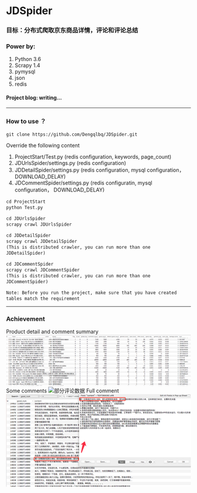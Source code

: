 # JDSpider

### 目标：分布式爬取京东商品详情，评论和评论总结

### Power by:
1. Python 3.6
2. Scrapy 1.4
3. pymysql
4. json
5. redis

#### Project blog:  writing...
---
### How to use ？
```
git clone https://github.com/Dengqlbq/JDSpider.git
```

Override the following content
1. ProjectStart/Test.py  (redis configuration, keywords, page_count)
2. JDUrlsSpider/settings.py  (redis configuration)
3. JDDetailSpider/settings.py  (redis configuration, mysql configuration， DOWNLOAD_DELAY)
4. JDCommentSpider/settings.py  (redis configuratin, mysql configuration， DOWNLOAD_DELAY)

```
cd ProjectStart
python Test.py
```

```
cd JDUrlsSpider
scrapy crawl JDUrlsSpider
```

```
cd JDDetailSpider
scrapy crawl JDDetailSpider
(This is distributed crawler, you can run more than one JDDetailSpider)
```

```
cd JDCommentSpider
scrapy crawl JDCommentSpider
(This is distributed crawler, you can run more than one JDCommentSpider)
```

```
Note: Before you run the project, make sure that you have created tables match the requirement
```

---
### Achievement
Product detail and comment summary
![商品详情和评论总结](https://github.com/Dengqlbq/JDSpider/blob/master/Image/detail.png)
Some comments
![部分评论数据](https://github.com/Dengqlbq/JDSpider/blob/master/Image/paitial.png)
Full comment 
![评论都是完整评论](https://github.com/Dengqlbq/JDSpider/blob/master/Image/comment.png)
